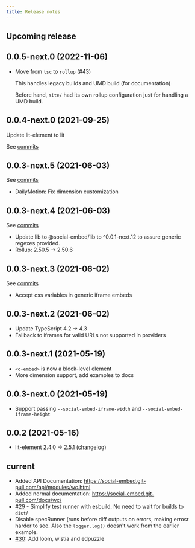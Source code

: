 ```yaml
---
title: Release notes
---
```


## Upcoming release

<!-- _Enter the most recent changes here_ -->

## 0.0.5-next.0 (2022-11-06)

- Move from `tsc` to `rollup` (#43)

  This handles legacy builds and UMD build (for documentation)

  Before hand, `site/` had its own rollup configuration just for handling a UMD
  build.

## 0.0.4-next.0 (2021-09-25)

Update lit-element to lit

See [commits](https://github.com/social-embed/social-embed/compare/@social-embed/wc@0.0.3-next.5...@social-embed/wc@0.0.4-next.0)

## 0.0.3-next.5 (2021-06-03)

See [commits](https://github.com/social-embed/social-embed/compare/@social-embed/wc@0.0.3-next.4...@social-embed/wc@0.0.3-next.5)

- DailyMotion: Fix dimension customization

## 0.0.3-next.4 (2021-06-03)

See [commits](https://github.com/social-embed/social-embed/compare/@social-embed/wc@0.0.3-next.3...@social-embed/wc@0.0.3-next.4)

- Update lib to @social-embed/lib to ^0.0.1-next.12 to assure
  generic regexes provided.
- Rollup: 2.50.5 -> 2.50.6

## 0.0.3-next.3 (2021-06-02)

See [commits](https://github.com/social-embed/social-embed/compare/@social-embed/wc@0.0.3-next.2...@social-embed/wc@0.0.3-next.3)

- Accept css variables in generic iframe embeds

## 0.0.3-next.2 (2021-06-02)

- Update TypeScript 4.2 -> 4.3
- Fallback to iframes for valid URLs not supported in providers

## 0.0.3-next.1 (2021-05-19)

- `<o-embed>` is now a block-level element
- More dimension support, add examples to docs

## 0.0.3-next.0 (2021-05-19)

- Support passing `--social-embed-iframe-width` and
  `--social-embed-iframe-height`

## 0.0.2 (2021-05-16)

- lit-element 2.4.0 -> 2.5.1
  ([changelog](https://github.com/lit/lit-element/blob/2b39872/CHANGELOG.md))

## current

- Added API Documentation:
  https://social-embed.git-pull.com/api/modules/wc.html
- Added normal documentation:
  https://social-embed.git-pull.com/docs/wc/
- [#29](https://github.com/social-embed/social-embed/pull/29) - Simplify test
  runner with esbuild. No need to wait for builds to `dist`/
- Disable specRunner (runs before diff outputs on errors, making errosr harder
  to see. Also the `logger.log()` doesn't work from the earlier example.
- [#30](https://github.com/social-embed/social-embed/pull/30): Add loom, wistia
  and edpuzzle

